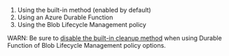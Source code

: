 1. Using the built-in method (enabled by default)
2. Using an Azure Durable Function
3. Using the Blob Lifecycle Management policy

WARN: Be sure to [disable the built-in cleanup method](/nservicebus/messaging/databus/azure-blob-storage.md#configuration-disabling-blob-cleanup) when using Durable Function of Blob Lifecycle Management policy options.